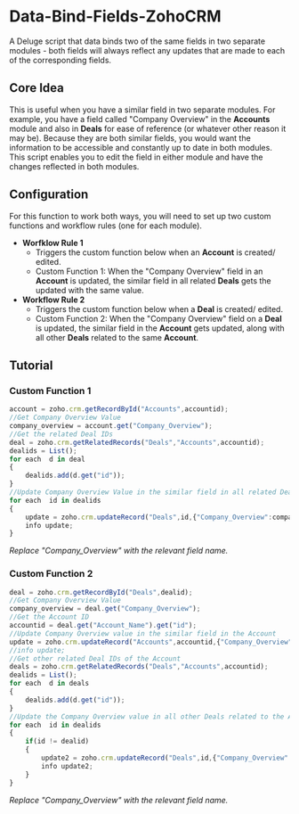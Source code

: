 # Data-Bind-Fields-ZohoCRM
A Deluge script that data binds two of the same fields in two separate modules - both fields will always reflect any updates that are made to each of the corresponding fields.

## Core Idea
This is useful when you have a similar field in two separate modules. For example, you have a field called "Company Overview" in the **Accounts** module and also in **Deals** for ease of reference (or whatever other reason it may be). Because they are both similar fields, you would want the information to be accessible and constantly up to date in both modules. This script enables you to edit the field in either module and have the changes reflected in both modules.

## Configuration
For this function to work both ways, you will need to set up two custom functions and workflow rules (one for each module).
* **Worfklow Rule 1**
  * Triggers the custom function below when an **Account** is created/ edited.
  * Custom Function 1: When the "Company Overview" field in an **Account** is updated, the similar field in all related **Deals** gets the updated with the same value.
* **Workflow Rule 2**
  * Triggers the custom function below when a **Deal** is created/ edited.
  * Custom Function 2: When the "Company Overview" field on a **Deal** is updated, the similar field in the **Account** gets updated, along with all other **Deals** related to the same **Account**.

## Tutorial

### Custom Function 1
```javascript
account = zoho.crm.getRecordById("Accounts",accountid);
//Get Company Overview Value
company_overview = account.get("Company_Overview");
//Get the related Deal IDs
deal = zoho.crm.getRelatedRecords("Deals","Accounts",accountid);
dealids = List();
for each  d in deal
{
	dealids.add(d.get("id"));
}
//Update Company Overview Value in the similar field in all related Deals
for each  id in dealids
{
	update = zoho.crm.updateRecord("Deals",id,{"Company_Overview":company_overview});
	info update;
}
```
*Replace "Company_Overview" with the relevant field name.*

### Custom Function 2
```javascript
deal = zoho.crm.getRecordById("Deals",dealid);
//Get Company Overview Value
company_overview = deal.get("Company_Overview");
//Get the Account ID
accountid = deal.get("Account_Name").get("id");
//Update Company Overview value in the similar field in the Account
update = zoho.crm.updateRecord("Accounts",accountid,{"Company_Overview":company_overview});
//info update;
//Get other related Deal IDs of the Account
deals = zoho.crm.getRelatedRecords("Deals","Accounts",accountid);
dealids = List();
for each  d in deals
{
	dealids.add(d.get("id"));
}
//Update the Company Overview value in all other Deals related to the Account
for each  id in dealids
{
	if(id != dealid)
	{
		update2 = zoho.crm.updateRecord("Deals",id,{"Company_Overview":company_overview});
		info update2;
	}
}
```
*Replace "Company_Overview" with the relevant field name.*
